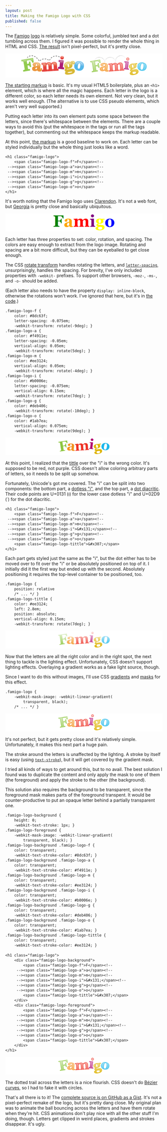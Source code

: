 ```yaml
---
layout: post
title: Making the Famigo Logo with CSS
published: false
---
```


The [Famigo][1] [logo][2] is relatively simple. Some colorful, jumbled
text and a dot tumbling across them. I figured it was possible to render
the whole thing in HTML and CSS. [The result][3] isn't pixel-perfect,
but it's pretty close.

![Comparison between logo and CSS rendition][4]

[The starting markup][5] is basic. It's my usual HTML5 boilerplate,
plus an `<h1>` element, which is where all the magic happens. Each
letter in the logo is a different color, so each letter needs its own
element. Not very clean, but it works well enough. (The alternative is
to use CSS pseudo elements, which aren't very well supported.)

Putting each letter into its own element puts some space between the
letters, since there's whitespace between the elements. There are a couple
ways to avoid this (put the whitespace in the tags or run all the tags
together), but commenting out the whitespace keeps the markup readable.

At this point, [the markup][6] is a good baseline to work on. Each letter
can be styled individually but the whole thing just looks like a word.

    <h1 class="famigo-logo">
        <span class="famigo-logo-f">F</span><!--
     --><span class="famigo-logo-a">a</span><!--
     --><span class="famigo-logo-m">m</span><!--
     --><span class="famigo-logo-i">i</span><!--
     --><span class="famigo-logo-g">g</span><!--
     --><span class="famigo-logo-o">o</span>
    </h1>

It's worth noting that the Famigo logo uses [Clarendon][7]. It's not a
web font, but [Georgia][8] is pretty close and basically ubiquitous.

![Rough initial logo style][9]

Each letter has three properties to set: color, rotation, and spacing. The
colors are easy enough to extract from the logo image. Rotating and
spacing are a bit more difficult, but they can be eyeballed to get
close enough.

The CSS [rotate transform][10] handles rotating the letters, and
[`letter-spacing`][11], unsurprisingly, handles the spacing. For brevity,
I've only included properties with `-webkit-` prefixes. To support other
browsers, `-moz-`, `-ms-`, and `-o-` should be added.

(Each letter also needs to have the property `display: inline-block`,
otherwise the rotations won't work. I've ignored that here, but it's in
[the code][12].)

    .famigo-logo-f {
        color: #8dc63f;
        letter-spacing: -0.075em;
        -webkit-transform: rotate(-9deg); }
    .famigo-logo-a {
        color: #f4911e;
        letter-spacing: -0.05em;
        vertical-align: 0.05em;
        -webkit-transform: rotate(5deg); }
    .famigo-logo-m {
        color: #ee3124;
        vertical-align: 0.05em;
        -webkit-transform: rotate(-4deg); }
    .famigo-logo-i {
        color: #b0006e;
        letter-spacing: -0.075em;
        vertical-align: 0.15em;
        -webkit-transform: rotate(7deg); }
    .famigo-logo-g {
        color: #deb406;
        -webkit-transform: rotate(-10deg); }
    .famigo-logo-o {
        color: #1ab7ea;
        vertical-align: 0.075em;
        -webkit-transform: rotate(9deg); }

![Logo with proper color, rotation, and spacing][13]

At this point, I realized that the [tittle][14] over the "i" is the wrong
color. It's supposed to be red, not purple. CSS doesn't allow coloring
arbitrary parts of letters, so it needs to be split up somehow.

Fortunately, Unicode's got me covered. The "i" can be split into two
components: the bottom part, a [dotless "i"][15], and the top part,
a [dot diacritic][16]. Their code points are U+0131 (&#x131;) for the
lower case dotless "i" and U+02D9 (&#x2d9;) for the dot diacritic.

    <h1 class="famigo-logo">
        <span class="famigo-logo-f">F</span><!--
     --><span class="famigo-logo-a">a</span><!--
     --><span class="famigo-logo-m">m</span><!--
     --><span class="famigo-logo-i">&#x131;</span><!--
     --><span class="famigo-logo-g">g</span><!--
     --><span class="famigo-logo-o">o</span>
        <span class="famigo-logo-tittle">&#x307;</span>
    </h1>

Each part gets styled just the same as the "i", but the dot either
has to be moved over to fit over the "i" or be absolutely positioned
on top of it. I initially did it the first way but ended up with the
second. Absolutely positioning it requires the top-level container to
be positioned, too.

    .famigo-logo {
        position: relative
        /* ... */ }
    .famigo-logo-tittle {
        color: #ee3124;
        left: 2.8em;
        position: absolute;
        vertical-align: 0.15em;
        -webkit-transform: rotate(7deg); }

![Logo with tittle colored properly][17]

Now that the letters are all the right color and in the right spot, the
next thing to tackle is the lighting effect. Unfortunately, CSS doesn't
support lighting effects. Overlaying a gradient works as a fake light
source, though.

Since I want to do this without images, I'll use CSS [gradients][18]
and [masks][19] for this effect.

    .famigo-logo {
        -webkit-mask-image: -webkit-linear-gradient(
            transparent, black);
        /* ... */ }

![Logo with gradient mask][20]

It's not perfect, but it gets pretty close and it's relatively
simple. Unfortunately, it makes this next part a huge pain.

The stroke around the letters is unaffected by the lighting. A stroke
by itself is easy (using [`text-stroke`][21]), but it will get covered
by the gradient mask.

I tried all kinds of ways to get around this, but to no avail. The
best solution I found was to duplicate the content and only apply the
mask to one of them (the foreground) and apply the stroke to the other
(the background).

This solution also requires the background to be transparent, since
the foreground mask makes parts of the foreground transpent. It would
be counter-productive to put an opaque letter behind a partially
transparent one.

    .famigo-logo-background {
        height: 0;
        -webkit-text-stroke: 1px; }
    .famigo-logo-foreground {
        -webkit-mask-image: -webkit-linear-gradient(
            transparent, black); }
    .famigo-logo-background .famigo-logo-f {
        color: transparent;
        -webkit-text-stroke-color: #8dc63f; }
    .famigo-logo-background .famigo-logo-a {
        color: transparent;
        -webkit-text-stroke-color: #f4911e; }
    .famigo-logo-background .famigo-logo-m {
        color: transparent;
        -webkit-text-stroke-color: #ee3124; }
    .famigo-logo-background .famigo-logo-i {
        color: transparent;
        -webkit-text-stroke-color: #b0006e; }
    .famigo-logo-background .famigo-logo-g {
        color: transparent;
        -webkit-text-stroke-color: #deb406; }
    .famigo-logo-background .famigo-logo-o {
        color: transparent;
        -webkit-text-stroke-color: #1ab7ea; }
    .famigo-logo-background .famigo-logo-tittle {
        color: transparent;
        -webkit-text-stroke-color: #ee3124; }

    <h1 class="famigo-logo">
        <div class="famigo-logo-background">
            <span class="famigo-logo-f">F</span><!--
         --><span class="famigo-logo-a">a</span><!--
         --><span class="famigo-logo-m">m</span><!--
         --><span class="famigo-logo-i">&#x131;</span><!--
         --><span class="famigo-logo-g">g</span><!--
         --><span class="famigo-logo-o">o</span>
            <span class="famigo-logo-tittle">&#x307;</span>
        </div>
        <div class="famigo-logo-foreground">
            <span class="famigo-logo-f">F</span><!--
         --><span class="famigo-logo-a">a</span><!--
         --><span class="famigo-logo-m">m</span><!--
         --><span class="famigo-logo-i">&#x131;</span><!--
         --><span class="famigo-logo-g">g</span><!--
         --><span class="famigo-logo-o">o</span>
            <span class="famigo-logo-tittle">&#x307;</span>
        </div>
    </h1>

![Logo with stroke][22]

The dotted trail across the letters is a nice flourish. CSS doesn't do
[Bézier curves][23], so I had to fake it with circles.

That's all there is to it! The [complete source is on GitHub as a
Gist][24]. It's not a pixel-perfect remake of the logo, but it's pretty
dang close. My original plan was to animate the ball bouncing across the
letters and have them rotate when they're hit. CSS animations don't play
nice with all the other stuff I'm doing, though. Letters get clipped in
weird places, gradients and strokes disappear. It's ugly.

[1]: http://www.famigo.com/
[2]: http://www.famigo.com/static/images/famigo-logo.png
[3]: https://gist.github.com/1644047#file_famigo_logo.png
[4]: /static/images/2012-01-20-figure-1.png
[5]: https://gist.github.com/1644047/75d290bceb5c397e28aaa81b6aa2d678bffde936
[6]: https://gist.github.com/1644047/ce27e0bad757ac8a56a74784a7bf5d7b4763754c
[7]: http://en.wikipedia.org/wiki/Clarendon_(typeface)
[8]: http://en.wikipedia.org/wiki/Georgia_(typeface)
[9]: /static/images/2012-01-20-figure-2.png
[10]: https://developer.mozilla.org/en/CSS/transform#rotate
[11]: https://developer.mozilla.org/en/CSS/letter-spacing
[12]: https://gist.github.com/1644047/0c4397aca8d7dee8028388ad04c17b4ec13625c3
[13]: /static/images/2012-01-20-figure-3.png
[14]: http://en.wikipedia.org/wiki/Tittle
[15]: http://en.wikipedia.org/wiki/Dotted_and_dotless_I
[16]: http://en.wikipedia.org/wiki/Dot_(diacritic)
[17]: /static/images/2012-01-20-figure-4.png
[18]: https://developer.mozilla.org/en/CSS/linear-gradient
[19]: https://developer.mozilla.org/en/CSS/mask
[20]: /static/images/2012-01-20-figure-5.png
[21]: http://www.webkit.org/blog/85/introducing-text-stroke/
[22]: /static/images/2012-01-20-figure-6.png
[23]: http://en.wikipedia.org/wiki/B%C3%A9zier_curve
[24]: https://gist.github.com/1644047
